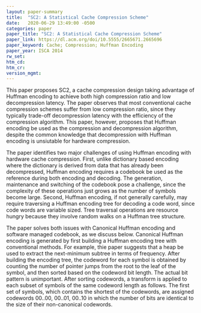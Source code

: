 ```yaml
---
layout: paper-summary
title:  "SC2: A Statistical Cache Compression Scheme"
date:   2020-06-29 13:49:00 -0500
categories: paper
paper_title: "SC2: A Statistical Cache Compression Scheme"
paper_link: https://dl.acm.org/doi/10.5555/2665671.2665696
paper_keyword: Cache; Compression; Huffman Encoding
paper_year: ISCA 2014
rw_set:
htm_cd:
htm_cr:
version_mgmt:
---
```


This paper proposes SC2, a cache compression design taking advantage of Huffman encoding to achieve both high compression
ratio and low decompression latency. The paper observes that most conventional cache compression schemes suffer from low
compression ratio, since they typically trade-off decompression latency with the efficiency of the compression algorithm.
This paper, however, proposes that Huffman encoding be used as the compression and decompression algorithm, despite
the common knowledge that decompression with Huffman encoding is unsiutable for hardware compression.

The paper identifies two major challenges of using Huffman encoding with hardware cache compression. First, unlike dictionary
based encoding where the dictionary is derived from data that has already been decompressed, Huffman encoding requires 
a codebook be used as the reference during both encoding and decoding. The generation, maintenance and switching of the 
codebook pose a challenge, since the complexity of these operations just grows as the number of symbols become large.
Second, Huffman encoding, if not generally carefully, may require traversing a Huffman encoding tree for decoding a code 
word, since code words are variable sized. Tree traversal operations are resource hungry because they involve random walks
on a Huffman tree structure. 

The paper solves both issues with Canonical Huffman encoding and software managed codebook, as we discuss below. 
Canonical Huffman encoding is generated by first building a Huffman encoding tree with conventional methods. For example,
thie paper suggests that a heap be used to extract the next-minimum subtree in terms of frequency. After building 
the encoding tree, the codeword for each symbol is obtained by counting the number of pointer jumps from the root
to the leaf of the symbol, and then sorted based on the codeword bit length. The actual bit pattern is unimportant.
After sorting codewords, a transform is applied to each subset of symbols of the same codeword length as follows.
The first set of symbols, which contains the shortest of the codewords, are assigned codewords 00..00, 00..01, 00..10
in which the number of bits are identical to the size of their non-canonical codewords. 


